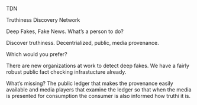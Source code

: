 TDN

Truthiness Discovery Network

Deep Fakes, Fake News. What’s a person to do?

Discover truthiness. Decentrialized, public, media provenance.

Which would you prefer?

There are new organizations at work to detect deep fakes. We have a fairly robust public fact checking infrastucture already.

What’s missing? The public ledger that makes the provenance easily available and media players that examine the ledger so that when the media is presented for consumption the consumer is also informed how truthi it is.
